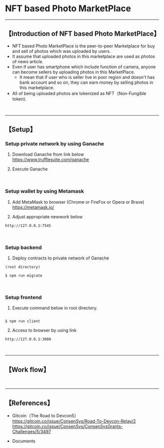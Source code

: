 # NFT based Photo MarketPlace

***

## 【Introduction of NFT based Photo MarketPlace】
- NFT based Photo MarketPlace is the peer-to-peer Marketplace for buy and sell of photos which was uploaded by users.
- It assume that uploaded photos in this marketplace are used as photos of news article.
- Even if user has smartphone which include function of camera, anyone can become sellers by uploading photos in this MarketPlace.
  - It mean that if user who is seller live in poor region and doesn't has bank account and so on, they can earn money by selling photos in this marketplace.
- All of being uploaded photos are tokenized as NFT（Non-Fungible token). 


&nbsp;


***

## 【Setup】

### Setup private network by using Ganache
1. Download Ganache from link below  
https://www.trufflesuite.com/ganache  


2. Execute Ganache   

&nbsp;



### Setup wallet by using Metamask
1. Add MetaMask to browser (Chrome or FireFox or Opera or Brave)    
https://metamask.io/  


2. Adjust appropriate newwork below 
```
http://127.0.0.1:7545

```

&nbsp;


### Setup backend
1. Deploy contracts to private network of Ganache
```
(root directory)

$ npm run migrate
```

&nbsp;


### Setup frontend
1. Execute command below in root directory.
```

$ npm run client
```

2. Access to browser by using link 
```
http://127.0.0.1:3000
```

&nbsp;

***


## 【Work flow】

&nbsp;

***

## 【References】
- Gitcoin（The Road to Devcon5）
https://gitcoin.co/issue/ConsenSys/Road-To-Devcon-Relay/2
https://gitcoin.co/issue/ConsenSys/ConsenSysGrants-Challenges/5/3497

- Documents

